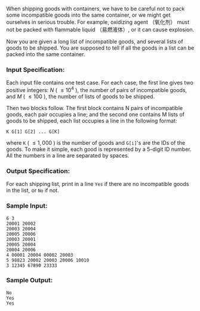 <!-- Title
Dangerous Goods Packaging (25)
-->
When shipping goods with containers, we have to be careful not to pack some
incompatible goods into the same container, or we might get ourselves in
serious trouble. For example, oxidizing agent （氧化剂） must not be packed with
flammable liquid （易燃液体）, or it can cause explosion.

Now you are given a long list of incompatible goods, and several lists of
goods to be shipped. You are supposed to tell if all the goods in a list can
be packed into the same container.

### Input Specification:

Each input file contains one test case. For each case, the first line gives
two positive integers: $N$ ( $\le 10^4$ ), the number of pairs of incompatible
goods, and $M$ ( $\le 100$ ), the number of lists of goods to be shipped.

Then two blocks follow. The first block contains N pairs of incompatible
goods, each pair occupies a line; and the second one contains M lists of goods
to be shipped, each list occupies a line in the following format:

    
    
    K G[1] G[2] ... G[K]

where `K` ( $\le 1,000$ ) is the number of goods and `G[i]`'s are the IDs of
the goods. To make it simple, each good is represented by a 5-digit ID number.
All the numbers in a line are separated by spaces.

### Output Specification:

For each shipping list, print in a line `Yes` if there are no incompatible
goods in the list, or `No` if not.

### Sample Input:

    
    
    6 3
    20001 20002
    20003 20004
    20005 20006
    20003 20001
    20005 20004
    20004 20006
    4 00001 20004 00002 20003
    5 98823 20002 20003 20006 10010
    3 12345 67890 23333

### Sample Output:

    
    
    No
    Yes
    Yes

